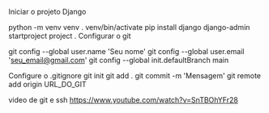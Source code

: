 Iniciar o projeto Django

python -m venv venv
. venv/bin/activate
pip install django
django-admin startproject project .
Configurar o git

git config --global user.name 'Seu nome'
git config --global user.email 'seu_email@gmail.com'
git config --global init.defaultBranch main


Configure o .gitignore
git init
git add .
git commit -m 'Mensagem'
git remote add origin URL_DO_GIT

video de git e ssh
https://www.youtube.com/watch?v=SnTBOhYFr28